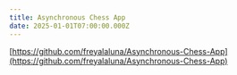 ```yaml
---
title: Asynchronous Chess App
date: 2025-01-01T07:00:00.000Z
---
```


[https://github.com/freyalaluna/Asynchronous-Chess-App](https://github.com/freyalaluna/Asynchronous-Chess-App)
